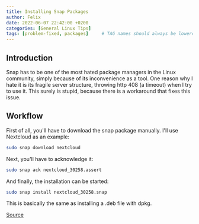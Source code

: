 ```yaml
---
title: Installing Snap Packages
author: Felix
date: 2022-06-07 22:42:00 +0200
categories: [General Linux Tips]
tags: [problem-fixed, packages]     # TAG names should always be lowercase
---
```

## Introduction

Snap has to be one of the most hated package managers in the Linux community, simply because of its inconvenience as a tool.
One reason why I hate it is its fragile server structure, throwing http 408 (a timeout) when I try to use it.
This surely is stupid, because there is a workaround that fixes this issue.

## Workflow

First of all, you'll have to download the snap package manually.
I'll use Nextcloud as an example:
```bash
sudo snap download nextcloud
```
Next, you'll have to acknowledge it:
```bash
sudo snap ack nextcloud_30258.assert
```
And finally, the installation can be started:
```bash
sudo snap install nextcloud_30258.snap
```
This is basically the same as installing a .deb file with dpkg.

[Source](https://forum.snapcraft.io/t/error-http-status-code-408-snap-store/28980/5)